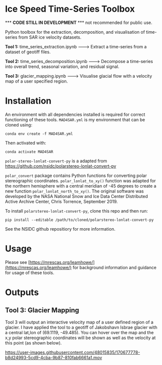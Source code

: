 # Ice Speed Time-Series Toolbox

*** **CODE STILL IN DEVELOPMENT** *** not recommended for public use.

Python toolbox for the extraction, decomposition, and visualisation of time-series from SAR ice velocity datasets.


**Tool 1:** time_series_extraction.ipynb ---> Extract a time-series from a dataset of geotiff files.

**Tool 2:** time_series_decomposition.ipynb ---> Decompose a time-series into overall trend, seasonal variation, and residual signal.

**Tool 3:** glacier_mapping.ipynb ---> Visualise glacial flow with a velocity map of a user specified region.


# Installation

An environment with all dependencies installed is required for correct functioning of these tools. `MAD4SAR.yml` is my environment that can be cloned using:

    conda env create -f MAD4SAR.yml

Then activated with:

    conda activate MAD4SAR


`polar-stereo-lonlat-convert-py` is a adapted from https://github.com/nsidc/polarstereo-lonlat-convert-py

`polar_convert` package contains Python functions for converting polar stereographic coordinates. `polar_lonlat_to_xy()` function was adapted for the northern hemisphere with a central meridian of -45 degrees to create a new function `polar_lonlat_north_to_xy()`. The original software was developed by the NASA National Snow and Ice Data Center Distributed Active Archive Center, Chris Torrence, September 2019.

To install `polarstereo-lonlat-convert-py`, clone this repo and then run:

    pip install --editable /path/to/cloned/polarstereo-lonlat-convert-py

See the NSIDC github repositiory for more information.

# Usage

Please see [https://mrescas.org/leamhowe/](https://mrescas.org/leamhowe/) for background information and guidance for usage of these tools.

# Outputs

## Tool 3: Glacier Mapping

Tool 3 will output an interactive velocity map of a user defined region of a glacier. I have applied the tool to a geotiff of Jakobshavn Isbrae glacier with a central lat,lon of (69.1119, -49.485). You can hover over the map and the x,y polar stereographic coordinates will be shown as well as the velocity at this point (as shown below).

https://user-images.githubusercontent.com/48015835/170677778-b8d24993-5cd9-4cba-9b87-810fab6661a1.mov


